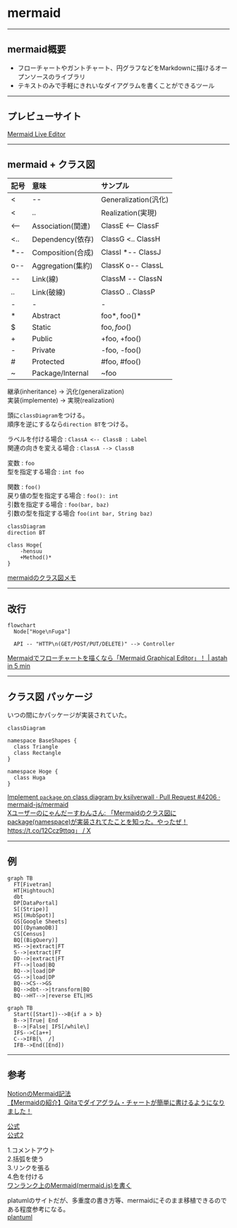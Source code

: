 # mermaid

---

## mermaid概要

- フローチャートやガントチャート、円グラフなどをMarkdownに描けるオープンソースのライブラリ  
- テキストのみで手軽にきれいなダイアグラムを書くことができるツール  

---

## プレビューサイト

[Mermaid Live Editor](https://mermaid-js.github.io/mermaid-live-editor/)  

---

## mermaid + クラス図

|記号 | 意味                 | サンプル|
|:-|:-|:-|
|<|-- | Generalization(汎化) | ClassA <|-- ClassB|
|<|.. | Realization(実現)    | ClassC <|.. ClassD|
|<--  | Association(関連)    | ClassE <-- ClassF|
|<..  | Dependency(依存)     | ClassG <.. ClassH|
|*--  | Composition(合成)    | ClassI *-- ClassJ|
|o--  | Aggregation(集約)    | ClassK o-- ClassL|
|--   | Link(線)             | ClassM -- ClassN|
|..   | Link(破線)           | ClassO .. ClassP|
|-|-|-|
|*    | Abstract             | foo*, foo()*|
|$    | Static               | foo$, foo()$|
|+    | Public               | +foo, +foo()|
|-    | Private              | -foo, -foo()|
|#    | Protected            | #foo, #foo()|
|~    | Package/Internal     | ~foo|

継承(inheritance) → 汎化(generalization)  
実装(implemente) → 実現(realization)  

頭に`classDiagram`をつける。  
順序を逆にするなら`direction BT`をつける。  

ラベルを付ける場合 : `ClassA <-- ClassB : Label`  
関連の向きを変える場合 : `ClassA --> ClassB`  

変数 : `foo`  
型を指定する場合 : `int foo`  

関数 : `foo()`  
戻り値の型を指定する場合 : `foo(): int`  
引数を指定する場合 : `foo(bar, baz)`  
引数の型を指定する場合 `foo(int bar, String baz)`  

``` mermaid : 例
classDiagram
direction BT

class Hoge{
    -hensuu
    +Method()*
}
```

[mermaidのクラス図メモ](https://zenn.dev/tak_uchida/articles/da583cf960e854)  

---

## 改行

``` mermaid
flowchart
  Node["Hoge\nFuga"]

  API -- "HTTP\n(GET/POST/PUT/DELETE)" --> Controller
```

[Mermaidでフローチャートを描くなら「Mermaid Graphical Editor」！ | astah in 5 min](https://ja.astahblog.com/2022/11/30/mermaid_flowchart_on_vscode/)  

---

## クラス図 パッケージ

いつの間にかパッケージが実装されていた。  

``` mermaid
classDiagram

namespace BaseShapes {
  class Triangle
  class Rectangle
}

namespace Hoge {
  class Huga
}
```

[Implement `package` on class diagram by ksilverwall · Pull Request #4206 · mermaid-js/mermaid](https://github.com/mermaid-js/mermaid/pull/4206)  
[Xユーザーのにゃんだーすわんさん: 「Mermaidのクラス図にpackage(namespace)が実装されてたことを知った。やったぜ！ https://t.co/12Ccz9ttqq」 / X](https://twitter.com/tadsan/status/1669720348391268353)  

---

## 例

``` mermaid
graph TB
  FT[Fivetran]
  HT[Hightouch]
  dbt
  DP[DataPortal]
  S[(Stripe)]
  HS[(HubSpot)]
  GS[Google Sheets]
  DD[(DynamoDB)]
  CS[Census]
  BQ[(BigQuery)]
  HS-->|extract|FT
  S-->|extract|FT
  DD-->|extract|FT
  FT-->|load|BQ
  BQ-->|load|DP
  GS-->|load|DP
  BQ-->CS-->GS
  BQ-->dbt-->|transform|BQ
  BQ-->HT-->|reverse ETL|HS
```

``` mermaid
graph TB
  Start([Start])-->B{if a > b}
  B-->|True| End
  B-->|False| IFS[/while\]
  IFS-->C[a++]
  C-->IFB[\  /]
  IFB-->End([End])
```

---

## 参考

[NotionのMermaid記法](https://twitter.com/paranishian/status/1559657386125668352)  
[【Mermaidの紹介】Qiitaでダイアグラム・チャートが簡単に書けるようになりました！](https://qiita.com/Qiita/items/c07f3262d8f3b25f06c9)  

[公式](https://mermaid-js.github.io/mermaid/#/)  
[公式2](https://mermaid.js.org/intro/)  

1.コメントアウト  
2.括弧を使う  
3.リンクを張る  
4.色を付ける  
[ワンランク上のMermaid(mermaid.js)を書く](https://qiita.com/pitao/items/a860001bae6256dcef1a)  

platumlのサイトだが、多重度の書き方等、mermaidにそのまま移植できるのである程度参考になる。  
[plantuml](https://plantuml.com/ja/class-diagram)  

